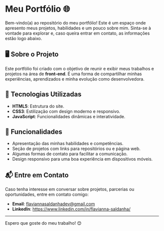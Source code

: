 # Meu Portfólio 🌐  

Bem-vindo(a) ao repositório do meu portfólio! Este é um espaço onde apresento meus projetos, habilidades e um pouco sobre mim. Sinta-se à vontade para explorar e, caso queira entrar em contato, as informações estão logo abaixo.  

## 🖥️ Sobre o Projeto  

Este portfólio foi criado com o objetivo de reunir e exibir meus trabalhos e projetos na área de **front-end**. É uma forma de compartilhar minhas experiências, aprendizados e minha evolução como desenvolvedora.  

## 🚀 Tecnologias Utilizadas  

- **HTML5**: Estrutura do site.  
- **CSS3**: Estilização com design moderno e responsivo.  
- **JavaScript**: Funcionalidades dinâmicas e interatividade.  

## 🌟 Funcionalidades  

- Apresentação das minhas habilidades e competências.  
- Seção de projetos com links para repositórios ou e página web.  
- Algumas formas de contato para facilitar a comunicação.  
- Design responsivo para uma boa experiência em dispositivos móveis.  

## 📬 Entre em Contato  

Caso tenha interesse em conversar sobre projetos, parcerias ou oportunidades, entre em contato comigo:  

- **Email**: flaviannasaldanhadev@gmail.com  
- **LinkedIn**: https://www.linkedin.com/in/flavianna-saldanha/

---

Espero que goste do meu trabalho! 😊
